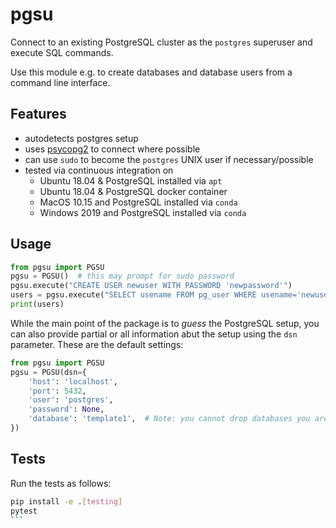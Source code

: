 # pgsu

Connect to an existing PostgreSQL cluster as the `postgres` superuser and execute SQL commands.

Use this module e.g. to create databases and database users from a command line interface.

## Features

 * autodetects postgres setup
 * uses [psycopg2](http://initd.org/psycopg/docs/index.html) to connect where possible
 * can use `sudo` to become the `postgres` UNIX user if necessary/possible
 * tested via continuous integration on
   * Ubuntu 18.04 & PostgreSQL installed via `apt`
   * Ubuntu 18.04 & PostgreSQL docker container
   * MacOS 10.15 and PostgreSQL installed via `conda`
   * Windows 2019 and PostgreSQL installed via `conda`
   
## Usage

```python
from pgsu import PGSU
pgsu = PGSU()  # this may prompt for sudo password
pgsu.execute("CREATE USER newuser WITH PASSWORD 'newpassword'")
users = pgsu.execute("SELECT usename FROM pg_user WHERE usename='newuser'")
print(users)
```

While the main point of the package is to *guess* the PostgreSQL setup, you can also provide partial or all information abut the setup using the `dsn` parameter.
These are the default settings:
```python
from pgsu import PGSU
pgsu = PGSU(dsn={
    'host': 'localhost',
    'port': 5432,
    'user': 'postgres',
    'password': None,
    'database': 'template1',  # Note: you cannot drop databases you are connected to
})
```

## Tests

Run the tests as follows:
````bash
pip install -e .[testing]
pytest
```

